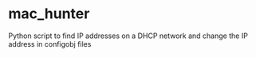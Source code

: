 # mac_hunter
Python script to find IP addresses on a DHCP network and change the IP address in configobj files
